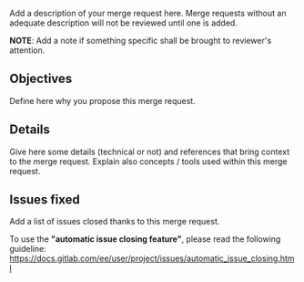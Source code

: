 Add a description of your merge request here. Merge requests without an adequate description will not be reviewed until one is added.

__NOTE__: Add a note if something specific shall be brought to reviewer's attention.

## Objectives

Define here why you propose this merge request.

## Details

Give here some details (technical or not) and references that bring context to the merge request. Explain also concepts / tools used within this merge request.

## Issues fixed

Add a list of issues closed thanks to this merge request.

To use the **"automatic issue closing feature"**, please read the following guideline: https://docs.gitlab.com/ee/user/project/issues/automatic_issue_closing.html